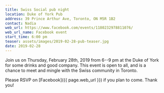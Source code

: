 ```yaml
---
title: Swiss Social pub night
location: Duke of York Pub
address: 39 Prince Arthur Ave, Toronto, ON M5R 1B2
contact: Nadia
web_url: https://www.facebook.com/events/1180232978811076/
web_url_name: Facebook event
start_time: 6:00 pm
teaser: assets/images/2019-02-28-pub-teaser.jpg
date: 2019-02-28
---
```


Join us on Thursday, February 28th, 2019 from 6--9 pm at the Duke of York for
some drinks and good company. This event is open to all, and is a chance to
meet and mingle with the Swiss community in Toronto.

Please RSVP on [Facebook]({{ page.web_url }}) if you plan to come. Thank you!
